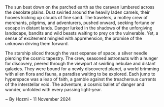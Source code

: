 
The sun beat down on the parched earth as the caravan lumbered across the desolate plains. Dust swirled around the heavily laden camels, their hooves kicking up clouds of fine sand. The travelers, a motley crew of merchants, pilgrims, and adventurers, pushed onward, seeking fortune or escape in distant lands. Danger lurked in the shadows of the unforgiving landscape, bandits and wild beasts waiting to prey on the vulnerable. Yet, a sense of excitement mingled with apprehension, the promise of the unknown driving them forward.

The starship sliced through the vast expanse of space, a silver needle piercing the cosmic tapestry. The crew, seasoned astronauts with a hunger for discovery, peered through the viewport at swirling nebulae and distant galaxies. They were bound for a newly discovered planet, a world brimming with alien flora and fauna, a paradise waiting to be explored. Each jump to hyperspace was a leap of faith, a gamble against the treacherous currents of the interstellar void. The adventure, a cosmic ballet of danger and wonder, unfolded with every passing light-year. 

~ By Hozmi - 11 November 2024
